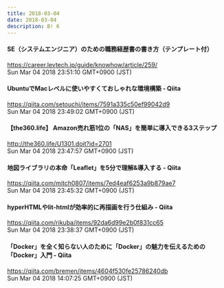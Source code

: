```yaml
---
title: 2018-03-04
date: 2018-03-04
description: B! 6
---
```


#### SE（システムエンジニア）のための職務経歴書の書き方（テンプレート付）
https://career.levtech.jp/guide/knowhow/article/259/<br>
Sun Mar 04 2018 23:51:10 GMT+0900 (JST)<br>


#### UbuntuでMacレベルに使いやすくておしゃれな環境構築 - Qiita
https://qiita.com/setouchi/items/7591a335c50ef99042d9<br>
Sun Mar 04 2018 23:49:02 GMT+0900 (JST)<br>


#### 【the360.life】 Amazon売れ筋1位の「NAS」を簡単に導入できる3ステップ
http://the360.life/U1301.doit?id=2701<br>
Sun Mar 04 2018 23:47:57 GMT+0900 (JST)<br>


#### 地図ライブラリの本命「Leaflet」を5分で理解&導入する - Qiita
https://qiita.com/mitch0807/items/7ed4eaf6253a9b879ae7<br>
Sun Mar 04 2018 23:45:32 GMT+0900 (JST)<br>


#### hyperHTMLやlit-htmlが効率的に再描画を行う仕組み - Qiita
https://qiita.com/rikuba/items/92da6d99e2b0f831cc65<br>
Sun Mar 04 2018 23:38:37 GMT+0900 (JST)<br>


#### 「Docker」を全く知らない人のために「Docker」の魅力を伝えるための「Docker」入門 - Qiita
https://qiita.com/bremen/items/4604f530fe25786240db<br>
Sun Mar 04 2018 14:07:25 GMT+0900 (JST)<br>


